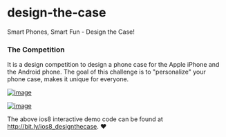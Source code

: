 design-the-case
===============

Smart Phones, Smart Fun - Design the Case!

### The Competition
It is a design competition to design a phone case for the Apple iPhone and the Android phone.  The goal of this challenge is to "personalize" your phone case, makes it unique for everyone.

[![image](assets/images/walk-through.gif)](https://bit.ly/designthecase)

[![image](assets/images/ios8_designthecase.gif)](bit.ly/ios8_designthecase)

The above ios8 interactive demo code can be found at http://bit.ly/ios8_designthecase. ❤

